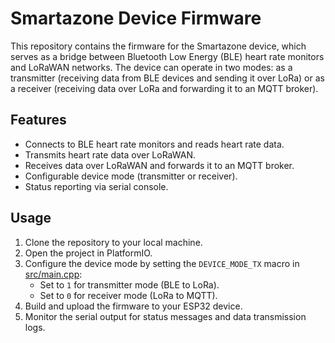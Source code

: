 # Smartazone Device Firmware

This repository contains the firmware for the Smartazone device, which serves as a bridge between Bluetooth Low Energy (BLE) heart rate monitors and LoRaWAN networks. The device can operate in two modes: as a transmitter (receiving data from BLE devices and sending it over LoRa) or as a receiver (receiving data over LoRa and forwarding it to an MQTT broker).

## Features

- Connects to BLE heart rate monitors and reads heart rate data.
- Transmits heart rate data over LoRaWAN.
- Receives data over LoRaWAN and forwards it to an MQTT broker.
- Configurable device mode (transmitter or receiver).
- Status reporting via serial console.

## Usage

1. Clone the repository to your local machine.
2. Open the project in PlatformIO.
3. Configure the device mode by setting the `DEVICE_MODE_TX` macro in [src/main.cpp](src/main.cpp):
   - Set to `1` for transmitter mode (BLE to LoRa).
   - Set to `0` for receiver mode (LoRa to MQTT).
4. Build and upload the firmware to your ESP32 device.
5. Monitor the serial output for status messages and data transmission logs.
